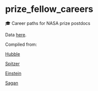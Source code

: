 # prize_fellow_careers
:mortar_board: Career paths for NASA prize postdocs

Data [here](https://docs.google.com/spreadsheets/d/1EVYbK92kJre6aAnDzYVsj_EdpfG9a4qo2ZBjnnumME0/edit?usp=sharing).

Compiled from:

[Hubble](http://www.stsci.edu/institute/smo/fellowships/hubble/fellows-list/)

[Spitzer](http://irsa.ipac.caltech.edu/data/SPITZER/docs/spitzermission/communityprograms/spitzerfellows/)

[Einstein](http://cxc.harvard.edu/fellows/allFellowsList.html)

[Sagan](http://nexsci.caltech.edu/sagan/postdocRecipients.shtml)

